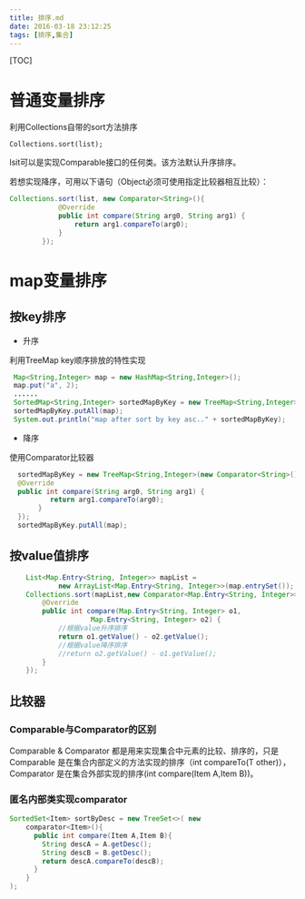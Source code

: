 ```yaml
---
title: 排序.md
date: 2016-03-18 23:12:25
tags: [排序,集合]
---
```


[TOC]

<!--more-->

# 普通变量排序
利用Collections自带的sort方法排序

`Collections.sort(list);`

lsit可以是实现Comparable接口的任何类。该方法默认升序排序。

若想实现降序，可用以下语句（Object必须可使用指定比较器相互比较）：

```java
Collections.sort(list, new Comparator<String>(){
			@Override
			public int compare(String arg0, String arg1) {
				return arg1.compareTo(arg0);
			}
		});
```

# map变量排序

## 按key排序

- 升序

利用TreeMap key顺序排放的特性实现

```java
 Map<String,Integer> map = new HashMap<String,Integer>();
 map.put("a", 2);
 ......
 SortedMap<String,Integer> sortedMapByKey = new TreeMap<String,Integer>();
 sortedMapByKey.putAll(map);
 System.out.println("map after sort by key asc.." + sortedMapByKey);
```

- 降序

使用Comparator比较器

```java
  sortedMapByKey = new TreeMap<String,Integer>(new Comparator<String>() {
  @Override
  public int compare(String arg0, String arg1) {
          return arg1.compareTo(arg0);
       }
  });
  sortedMapByKey.putAll(map);
```

## 按value值排序

```java
    List<Map.Entry<String, Integer>> mapList =
            new ArrayList<Map.Entry<String, Integer>>(map.entrySet());
    Collections.sort(mapList,new Comparator<Map.Entry<String, Integer>> (){
        @Override
        public int compare(Map.Entry<String, Integer> o1,
                    Map.Entry<String, Integer> o2) {
            //根据value升序排序
            return o1.getValue() - o2.getValue();
            //根据value降序排序
            //return o2.getValue() - o1.getValue();
        }
    });
```

## 比较器

### Comparable与Comparator的区别

 Comparable & Comparator 都是用来实现集合中元素的比较、排序的，只是 Comparable 是在集合内部定义的方法实现的排序（int compareTo(T other)），Comparator 是在集合外部实现的排序(int compare(Item A,Item B))。

### 匿名内部类实现comparator

```java
SortedSet<Item> sortByDesc = new TreeSet<>( new
	comparator<Item>(){
      public int compare(Item A,Item B){
        String descA = A.getDesc();
        String descB = B.getDesc();
        return descA.compareTo(descB);
      }
    }
);
```